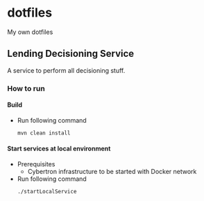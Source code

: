 # dotfiles
My own dotfiles

## Lending Decisioning Service
A service to perform all decisioning stuff.

### How to run

#### Build
* Run following command  
    ```bash
    mvn clean install
    ```
#### Start services at local environment
* Prerequisites
  * Cybertron infrastructure to be started with Docker network
* Run following command  
    ```bash
    ./startLocalService    
    ```
